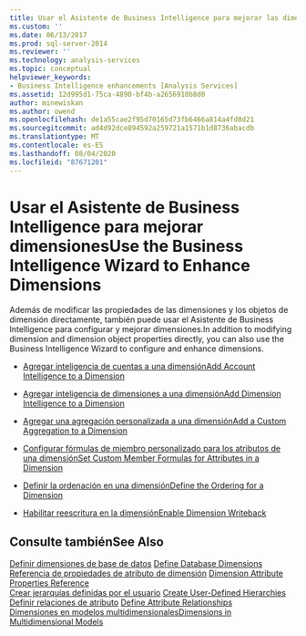 ```yaml
---
title: Usar el Asistente de Business Intelligence para mejorar las dimensiones | Microsoft Docs
ms.custom: ''
ms.date: 06/13/2017
ms.prod: sql-server-2014
ms.reviewer: ''
ms.technology: analysis-services
ms.topic: conceptual
helpviewer_keywords:
- Business Intelligence enhancements [Analysis Services]
ms.assetid: 12d995d1-75ca-4890-bf4b-a2656910b8d0
author: minewiskan
ms.author: owend
ms.openlocfilehash: de1a55cae2f95d70165d73fb6466a814a4fd8d21
ms.sourcegitcommit: ad4d92dce894592a259721a1571b1d8736abacdb
ms.translationtype: MT
ms.contentlocale: es-ES
ms.lasthandoff: 08/04/2020
ms.locfileid: "87671201"
---
```

# <a name="use-the-business-intelligence-wizard-to-enhance-dimensions"></a><span data-ttu-id="e4a53-102">Usar el Asistente de Business Intelligence para mejorar dimensiones</span><span class="sxs-lookup"><span data-stu-id="e4a53-102">Use the Business Intelligence Wizard to Enhance Dimensions</span></span>
  <span data-ttu-id="e4a53-103">Además de modificar las propiedades de las dimensiones y los objetos de dimensión directamente, también puede usar el Asistente de Business Intelligence para configurar y mejorar dimensiones.</span><span class="sxs-lookup"><span data-stu-id="e4a53-103">In addition to modifying dimension and dimension object properties directly, you can also use the Business Intelligence Wizard to configure and enhance dimensions.</span></span>  
  
-   [<span data-ttu-id="e4a53-104">Agregar inteligencia de cuentas a una dimensión</span><span class="sxs-lookup"><span data-stu-id="e4a53-104">Add Account Intelligence to a Dimension</span></span>](multidimensional-models/bi-wizard-add-account-intelligence-to-a-dimension.md)  
  
-   [<span data-ttu-id="e4a53-105">Agregar inteligencia de dimensiones a una dimensión</span><span class="sxs-lookup"><span data-stu-id="e4a53-105">Add Dimension Intelligence to a Dimension</span></span>](multidimensional-models/bi-wizard-add-dimension-intelligence-to-a-dimension.md)  
  
-   [<span data-ttu-id="e4a53-106">Agregar una agregación personalizada a una dimensión</span><span class="sxs-lookup"><span data-stu-id="e4a53-106">Add a Custom Aggregation to a Dimension</span></span>](multidimensional-models/bi-wizard-add-a-custom-aggregation-to-a-dimension.md)  
  
-   [<span data-ttu-id="e4a53-107">Configurar fórmulas de miembro personalizado para los atributos de una dimensión</span><span class="sxs-lookup"><span data-stu-id="e4a53-107">Set Custom Member Formulas for Attributes in a Dimension</span></span>](multidimensional-models/bi-wizard-custom-member-formulas-for-attributes-in-a-dimension.md)  
  
-   [<span data-ttu-id="e4a53-108">Definir la ordenación en una dimensión</span><span class="sxs-lookup"><span data-stu-id="e4a53-108">Define the Ordering for a Dimension</span></span>](multidimensional-models/bi-wizard-define-the-ordering-for-a-dimension.md)  
  
-   [<span data-ttu-id="e4a53-109">Habilitar reescritura en la dimensión</span><span class="sxs-lookup"><span data-stu-id="e4a53-109">Enable Dimension Writeback</span></span>](multidimensional-models/bi-wizard-enable-dimension-writeback.md)  
  
## <a name="see-also"></a><span data-ttu-id="e4a53-110">Consulte también</span><span class="sxs-lookup"><span data-stu-id="e4a53-110">See Also</span></span>  
 <span data-ttu-id="e4a53-111">[Definir dimensiones de base de datos](multidimensional-models/define-database-dimensions.md) </span><span class="sxs-lookup"><span data-stu-id="e4a53-111">[Define Database Dimensions](multidimensional-models/define-database-dimensions.md) </span></span>  
 <span data-ttu-id="e4a53-112">[Referencia de propiedades de atributo de dimensión](multidimensional-models/dimension-attribute-properties-reference.md) </span><span class="sxs-lookup"><span data-stu-id="e4a53-112">[Dimension Attribute Properties Reference](multidimensional-models/dimension-attribute-properties-reference.md) </span></span>  
 <span data-ttu-id="e4a53-113">[Crear jerarquías definidas por el usuario](multidimensional-models/user-defined-hierarchies-create.md) </span><span class="sxs-lookup"><span data-stu-id="e4a53-113">[Create User-Defined Hierarchies](multidimensional-models/user-defined-hierarchies-create.md) </span></span>  
 <span data-ttu-id="e4a53-114">[Definir relaciones de atributo](multidimensional-models/attribute-relationships-define.md) </span><span class="sxs-lookup"><span data-stu-id="e4a53-114">[Define Attribute Relationships](multidimensional-models/attribute-relationships-define.md) </span></span>  
 [<span data-ttu-id="e4a53-115">Dimensiones en modelos multidimensionales</span><span class="sxs-lookup"><span data-stu-id="e4a53-115">Dimensions in Multidimensional Models</span></span>](multidimensional-models/dimensions-in-multidimensional-models.md)  
  
  
